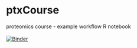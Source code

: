 # ptxCourse
proteomics course - example workflow R notebook  
<br>
[![Binder](https://mybinder.org/badge_logo.svg)](https://mybinder.org/v2/gh/roland-zauner/ptxCourse/master)
